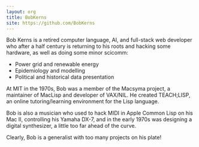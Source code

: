 ```yaml
---
layout: org
title: BobKerns
site: https://github.com/BobKerns
---
```

Bob Kerns is a retired computer language, AI, and full-stack web developer who after a half century is returning to his roots and hacking some hardware, as well as doing some minor scicomm:

* Power grid and renewable energy
* Epidemiology and modelling
* Political and historical data presentation

At MIT in the 1970s, Bob was  a member of the Macsyma project, a maintainer of MacLisp and developer of VAX/NIL. He created TEACH;LISP, an online tutoring/learning environment for the Lisp language.

Bob is also a musician who used to hack MIDI in Apple Common Lisp on his Mac II, controlling his Yamaha DX-7, and in the early 1970s was designing a digital synthesizer, a little too far ahead of the curve.

Clearly, Bob is a generalist with too many projects on his plate!
